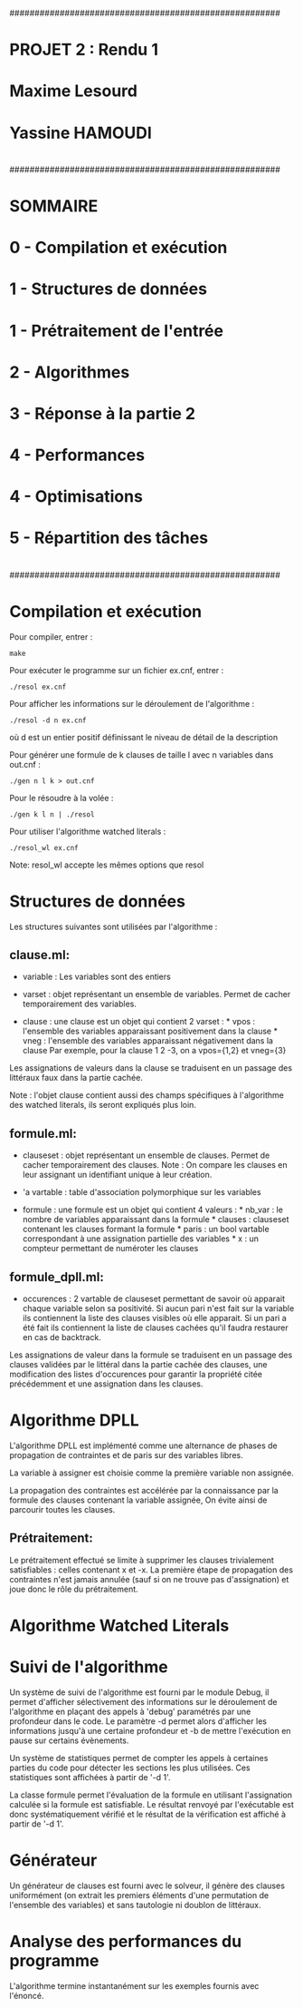 
 ######################################################
 #                                                    #
 #   PROJET 2 : Rendu 1                               #
 #                                                    #
 #   Maxime Lesourd                                   #
 #   Yassine HAMOUDI                                  #
 #                                                    #
 #                                                    #
 ######################################################
 #                                                    #
 #   SOMMAIRE                                         #
 #                                                    #
 #   0 - Compilation et exécution                     #
 #   1 - Structures de données                        #
 #   1 - Prétraitement de l'entrée                    #
 #   2 - Algorithmes                                  #
 #   3 - Réponse à la partie 2                        #      
 #   4 - Performances                                 #
 #   4 - Optimisations                                #
 #   5 - Répartition des tâches                       #
 #                                                    #
 ######################################################


Compilation et exécution    
========================

Pour compiler, entrer : 

    make

Pour exécuter le programme sur un fichier ex.cnf, entrer : 

    ./resol ex.cnf 

Pour afficher les informations sur le déroulement de l'algorithme :

    ./resol -d n ex.cnf

où d est un entier positif définissant le niveau de détail de la description

Pour générer une formule de k clauses de taille l avec n variables dans out.cnf :

    ./gen n l k > out.cnf

Pour le résoudre à la volée :

    ./gen k l n | ./resol 

Pour utiliser l'algorithme watched literals :

    ./resol_wl ex.cnf

Note: resol_wl accepte les mêmes options que resol

Structures de données
=====================

Les structures suivantes sont utilisées par l'algorithme :

clause.ml:
---------

* variable : Les variables sont des entiers

* varset : objet représentant un ensemble de variables. Permet de cacher temporairement des variables.

* clause : une clause est un objet qui contient 2 varset : 
              * vpos : l'ensemble des variables apparaissant positivement dans la clause 
              * vneg : l'ensemble des variables apparaissant négativement dans la clause
           Par exemple, pour la clause 1 2 -3, on a vpos={1,2} et vneg={3}

Les assignations de valeurs dans la clause se traduisent en un passage des littéraux faux dans la partie cachée.

Note : l'objet clause contient aussi des champs spécifiques à l'algorithme des watched literals, ils seront expliqués plus loin.

formule.ml:
-----------

* clauseset : objet représentant un ensemble de clauses. Permet de cacher temporairement des clauses.
              Note : On compare les clauses en leur assignant un identifiant unique à leur création.

* 'a vartable : table d'association polymorphique sur les variables

* formule : une formule est un objet qui contient 4 valeurs :
              * nb_var : le nombre de variables apparaissant dans la formule
              * clauses : clauseset contenant les clauses formant la formule
              * paris : un bool vartable correspondant à une assignation partielle des variables
              * x : un compteur permettant de numéroter les clauses

formule_dpll.ml:
----------------

* occurences : 2 vartable de clauseset permettant de savoir où apparait chaque variable selon sa positivité.
               Si aucun pari n'est fait sur la variable ils contiennent la liste des clauses visibles où elle apparait.
               Si un pari a été fait ils contiennent la liste de clauses cachées qu'il faudra restaurer en cas de backtrack.

Les assignations de valeur dans la formule se traduisent en un passage des clauses validées par le littéral dans la partie cachée
des clauses, une modification des listes d'occurences pour garantir la propriété citée précédemment et une assignation dans les clauses. 

Algorithme DPLL
===============

L'algorithme DPLL est implémenté comme une alternance de phases de propagation de contraintes et de paris sur des variables libres.

La variable à assigner est choisie comme la première variable non assignée.

La propagation des contraintes est accélérée par la connaissance par la formule des clauses contenant la variable assignée,
On évite ainsi de parcourir toutes les clauses. 

Prétraitement:
--------------

Le prétraitement effectué se limite à supprimer les clauses trivialement satisfiables : celles contenant x et -x.
La première étape de propagation des contraintes n'est jamais annulée (sauf si on ne trouve pas d'assignation) et joue donc le rôle du prétraitement.

Algorithme Watched Literals
===========================



Suivi de l'algorithme
=====================

Un système de suivi de l'algorithme est fourni par le module Debug, il permet d'afficher sélectivement des informations sur le déroulement de l'algorithme en plaçant des appels à 'debug' paramétrés par une profondeur dans le code. Le paramètre -d permet alors d'afficher les informations jusqu'à une certaine profondeur et -b de mettre l'exécution en pause sur certains évènements.

Un système de statistiques permet de compter les appels à certaines parties du code pour détecter les sections les plus utilisées.
Ces statistiques sont affichées à partir de '-d 1'.

La classe formule permet l'évaluation de la formule en utilisant l'assignation calculée si la formule est satisfiable.
Le résultat renvoyé par l'exécutable est donc systématiquement vérifié et le résultat de la vérification est affiché à partir de '-d 1'.

Générateur
==========

Un générateur de clauses est fourni avec le solveur, il génère des clauses uniformément (on extrait les premiers éléments d'une permutation de l'ensemble des variables) et sans tautologie ni doublon de littéraux.


Analyse des performances du programme
=====================================

L'algorithme termine instantanément sur les exemples fournis avec l'énoncé.
